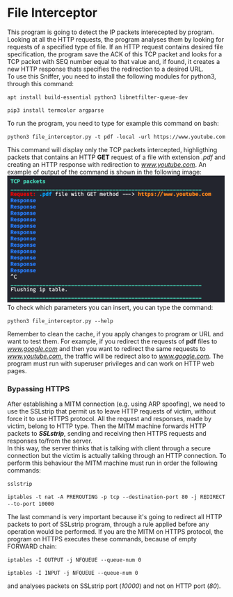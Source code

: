 # File Interceptor
This program is going to detect the IP packets interecepted by program. Looking at all the HTTP requests, the program analyses them by looking for requests of a specified type of file. If an HTTP request contains desired file specification, the program save the ACK of this TCP packet and looks for a TCP packet with SEQ number equal to that value and, if found, it creates a new HTTP response thats specifies the redirection to a desired URL.   
To use this Sniffer, you need to install the following modules for python3, through this command:
<pre lang="bash"><code>apt install build-essential python3 libnetfilter-queue-dev</code></pre>
<pre lang="bash"><code>pip3 install termcolor argparse</code></pre>
To run the program, you need to type for example this command on bash:
<pre lang="bash"><code>python3 file_interceptor.py -t pdf -local -url https://www.youtube.com</code></pre>
This command will display only the TCP packets intercepted, highligthing packets that contains an HTTP <b>GET</b> request of a file with extension <i>.pdf</i> and creating an HTTP response with redirection to <i>www.youtube.com</i>. An example of output of the command is shown in the following image:<br>
<img src="output.png" width="500" alt="output"><br>
To check which parameters you can insert, you can type the command:
<pre lang="bash"><code>python3 file_interceptor.py --help </code></pre>
Remember to clean the cache, if you apply changes to program or URL and want to test them. For example, if you redirect the requests of <b>pdf</b> files to <i>www.google.com</i> and then you want to redirect the same requests to <i>www.youtube.com</i>, the traffic will be redirect also to <i>www.google.com</i>.
The program must run with superuser privileges and can work on HTTP web pages.

### Bypassing HTTPS
After establishing a MITM connection (e.g. using ARP spoofing), we need to use the SSLstrip that permit us to leave HTTP requests of victim, without force it to use HTTPS protocol. All the request and responses, made by victim, belong to HTTP type. Then the MITM machine forwards HTTP packets to <b><i>SSLstrip</i></b>, sending and receiving then HTTPS requests and responses to/from the server. <br>
In this way, the server thinks that is talking with client through a secure connection but the victim is actually talking through an HTTP connection. To perform this behaviour the MITM machine must run in order the following commands:
<pre lang="bash"><code>sslstrip</code></pre>
<pre lang="bash"><code>iptables -t nat -A PREROUTING -p tcp --destination-port 80 -j REDIRECT --to-port 10000</code></pre>
The last command is very important because it's going to redirect all HTTP packets to port of SSLstrip program, through a rule applied before any operation would be performed.
If you are the MITM on HTTPS protocol, the program on HTTPS executes these commands, because of empty FORWARD chain:
<pre lang="bash"><code>iptables -I OUTPUT -j NFQUEUE --queue-num 0 </code></pre>
<pre lang="bash"><code>iptables -I INPUT -j NFQUEUE --queue-num 0 </code></pre>
and analyses packets on SSLstrip port (<i>10000</i>) and not on HTTP port (<i>80</i>).
